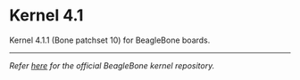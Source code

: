 Kernel 4.1
==========

Kernel 4.1.1 (Bone patchset 10) for BeagleBone boards.

__________
*Refer [here][1] for the official BeagleBone kernel repository.*

[1]: https://github.com/beagleboard/linux/tree/4.1     "Beagleboard.org Kernel - 4.1 - Github"
